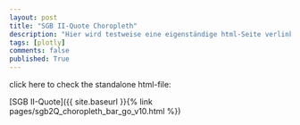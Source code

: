 ```yaml
---
layout: post
title: "SGB II-Quote Choropleth"
description: "Hier wird testweise eine eigenständige html-Seite verlinkt, die ein Plotly-Diagramm enthält."
tags: [plotly]
comments: false
published: True
---
```


click here to check the standalone html-file:

[SGB II-Quote]({{ site.baseurl }}{% link pages/sgb2Q_choropleth_bar_go_v10.html %})

